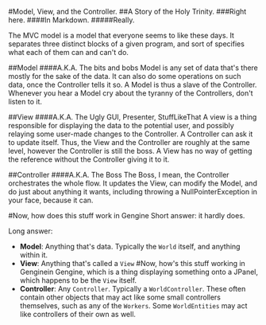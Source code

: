 #Model, View, and the Controller.
##A Story of the Holy Trinity.
###Right here.
####In Markdown.
#####Really.

The MVC model is a model that everyone seems to like these days. It separates
three distinct blocks of a given program, and sort of specifies what each of
them can and can't do.

##Model
####A.K.A. The bits and bobs
Model is any set of data that's there mostly for the sake of the data.
It can also do some operations on such data, once the Controller tells it so.
A Model is thus a slave of the Controller. Whenever you hear a Model cry about
the tyranny of the Controllers, don't listen to it.

##View
####A.K.A. The Ugly GUI, Presenter, StuffLikeThat
A view is a thing responsible for displaying the data to the potential user,
and possibly relaying some user-made changes to the Controller.
A Controller can ask it to update itself.
Thus, the View and the Controller are roughly at the same level,
however the Controller is still the boss. A View has no way of getting
the reference without the Controller giving it to it.

##Controller
####A.K.A. The Boss
The Boss, I mean, the Controller orchestrates the whole flow.
It updates the View, can modify the Model, and do just about anything it wants,
including throwing a NullPointerException in your face, because it can.

#Now, how does this stuff work in Gengine
Short answer: it hardly does.

Long answer:

- **Model**: Anything that's data. Typically the `World` itself, and anything within it.
- **View**: Anything that's called a `View` 
#Now, how's this stuff working in Genginein Gengine, which is
    a thing displaying something onto a JPanel, which happens to be the `View` itself.
- **Controller**: Any `Controller`. Typically a `WorldController`. These often contain
    other objects that may act like some small controllers themselves, such as any
    of the `Workers`. Some `WorldEntities` may act like controllers of their own as well.